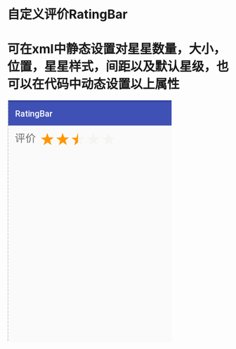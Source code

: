 # 自定义评价RatingBar

# 可在xml中静态设置对星星数量，大小，位置，星星样式，间距以及默认星级，也可以在代码中动态设置以上属性

![](https://github.com/szxv587/RatingBar/blob/master/1.png)